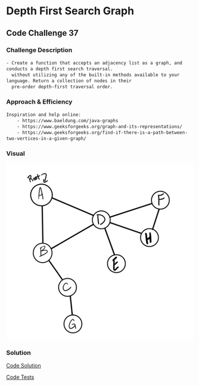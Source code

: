 # Depth First Search Graph
## Code Challenge 37

### Challenge Description
    - Create a function that accepts an adjacency list as a graph, and conducts a depth first search traversal.
      without utilizing any of the built-in methods available to your language. Return a collection of nodes in their
      pre-order depth-first traversal order.
### Approach & Efficiency
    
    Inspiration and help online:
        - https://www.baeldung.com/java-graphs
        - https://www.geeksforgeeks.org/graph-and-its-representations/
        - https://www.geeksforgeeks.org/find-if-there-is-a-path-between-two-vertices-in-a-given-graph/
        
### Visual 
![Route Map](../assets/depthFirstGraph.png)

### Solution
[Code Solution](/src/main/java/Graph/DepthFirst.java)

[Code Tests](/src/test/java/GraphTest.java)